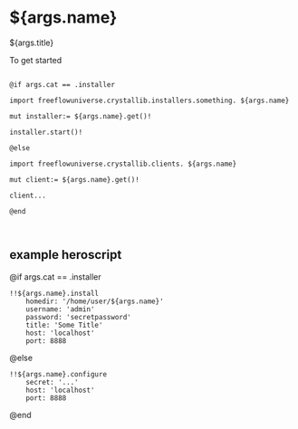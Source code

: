 # ${args.name}

${args.title}

To get started

```vlang

@if args.cat == .installer

import freeflowuniverse.crystallib.installers.something. ${args.name}

mut installer:= ${args.name}.get()!

installer.start()!

@else

import freeflowuniverse.crystallib.clients. ${args.name}

mut client:= ${args.name}.get()!

client...

@end



```

## example heroscript

@if args.cat == .installer
```hero
!!${args.name}.install
    homedir: '/home/user/${args.name}'
    username: 'admin'
    password: 'secretpassword'
    title: 'Some Title'
    host: 'localhost'
    port: 8888

```
@else
```hero
!!${args.name}.configure
    secret: '...'
    host: 'localhost'
    port: 8888
```
@end


